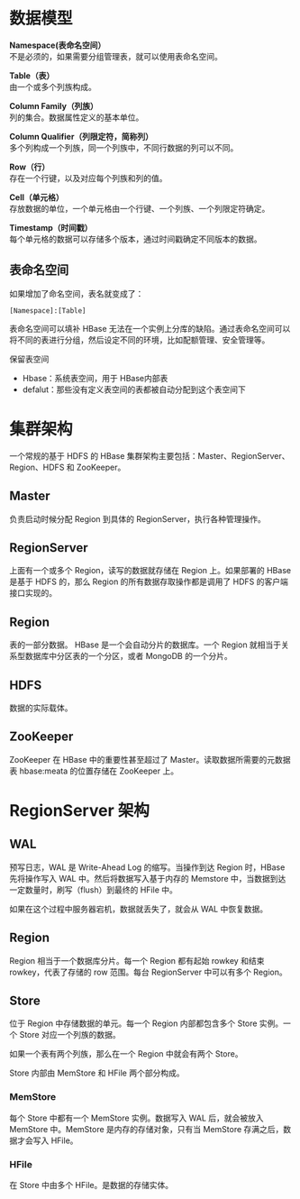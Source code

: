# 数据模型  
  
**Namespace(表命名空间）**  
不是必须的，如果需要分组管理表，就可以使用表命名空间。  
  
**Table（表）**  
由一个或多个列族构成。  
  
**Column Family（列族）**  
列的集合。数据属性定义的基本单位。  
  
**Column Qualifier（列限定符，简称列）**  
多个列构成一个列族，同一个列族中，不同行数据的列可以不同。  
  
**Row（行）**  
存在一个行键，以及对应每个列族和列的值。  
  
**Cell（单元格）**  
存放数据的单位，一个单元格由一个行键、一个列族、一个列限定符确定。  
  
**Timestamp（时间戳）**  
每个单元格的数据可以存储多个版本，通过时间戳确定不同版本的数据。  
  
## 表命名空间  
如果增加了命名空间，表名就变成了：  
```  
[Namespace]:[Table]  
```  
  
表命名空间可以填补 HBase 无法在一个实例上分库的缺陷。通过表命名空间可以将不同的表进行分组，然后设定不同的环境，比如配额管理、安全管理等。  
  
保留表空间  
- Hbase：系统表空间，用于 HBase内部表  
- defalut：那些没有定义表空间的表都被自动分配到这个表空间下  
  
  
# 集群架构  
  
一个常规的基于 HDFS 的 HBase 集群架构主要包括：Master、RegionServer、Region、HDFS 和 ZooKeeper。  
  
## Master  
负责启动时候分配 Region 到具体的 RegionServer，执行各种管理操作。  
  
## RegionServer  
上面有一个或多个 Region，读写的数据就存储在 Region 上。如果部署的 HBase 是基于 HDFS 的，那么 Region 的所有数据存取操作都是调用了 HDFS 的客户端接口实现的。  
  
## Region  
表的一部分数据。 HBase 是一个会自动分片的数据库。一个 Region 就相当于关系型数据库中分区表的一个分区，或者 MongoDB 的一个分片。  
  
## HDFS  
数据的实际载体。  
  
## ZooKeeper  
ZooKeeper 在 HBase 中的重要性甚至超过了 Master。读取数据所需要的元数据表 hbase:meata 的位置存储在 ZooKeeper 上。  
  
# RegionServer 架构  
  
## WAL  
预写日志，WAL 是 Write-Ahead Log 的缩写。当操作到达 Region 时，HBase 先将操作写入 WAL 中。然后将数据写入基于内存的 Memstore 中，当数据到达一定数量时，刷写（flush）到最终的 HFile 中。  
  
如果在这个过程中服务器宕机，数据就丢失了，就会从 WAL 中恢复数据。  
  
## Region  
Region 相当于一个数据库分片。每一个 Region 都有起始 rowkey 和结束 rowkey，代表了存储的 row 范围。每台 RegionServer 中可以有多个 Region。  
  
## Store  
位于 Region 中存储数据的单元。每一个 Region 内部都包含多个 Store 实例。一个 Store 对应一个列族的数据。  
  
如果一个表有两个列族，那么在一个 Region 中就会有两个 Store。  
  
Store 内部由 MemStore 和 HFile 两个部分构成。  
  
### MemStore  
每个 Store 中都有一个 MemStore 实例。数据写入 WAL 后，就会被放入 MemStore 中。MemStore 是内存的存储对象，只有当 MemStore 存满之后，数据才会写入 HFile。  
  
  
  
### HFile  
在 Store 中由多个 HFile。是数据的存储实体。
<!--stackedit_data:
eyJoaXN0b3J5IjpbLTEzMzUyMzU0ODFdfQ==
-->